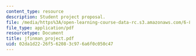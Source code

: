 ```yaml
---
content_type: resource
description: Student project proposal.
file: /media/https%3A/open-learning-course-data-rc.s3.amazonaws.com/6-895-theory-of-parallel-systems-sma-5509-fall-2003/02da1d2226f562083c976a6f0c050c47_jfinman_project.pdf
file_type: application/pdf
resourcetype: Document
title: jfinman_project.pdf
uid: 02da1d22-26f5-6208-3c97-6a6f0c050c47
---
```

